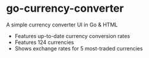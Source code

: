 # go-currency-converter
A simple currency converter UI in Go & HTML

* Features up-to-date currency conversion rates
* Features 124 currencies
* Shows exchange rates for 5 most-traded currencies

